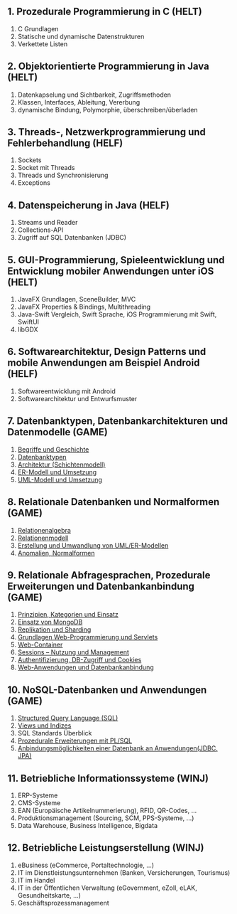 ## 1. Prozedurale Programmierung in C (HELT)

1. C Grundlagen
2. Statische und dynamische Datenstrukturen
3. Verkettete Listen

## 2. Objektorientierte Programmierung in Java (HELT)

1. Datenkapselung und Sichtbarkeit, Zugriffsmethoden
2. Klassen, Interfaces, Ableitung, Vererbung
3. dynamische Bindung, Polymorphie, überschreiben/überladen

## 3. Threads-, Netzwerkprogrammierung und Fehlerbehandlung (HELF)

1. Sockets
2. Socket mit Threads
3. Threads und Synchronisierung
4. Exceptions

## 4. Datenspeicherung in Java (HELF)

1. Streams und Reader
2. Collections-API
3. Zugriff auf SQL Datenbanken (JDBC)

## 5. GUI-Programmierung, Spieleentwicklung und Entwicklung mobiler Anwendungen unter iOS (HELT)

1. JavaFX Grundlagen, SceneBuilder, MVC
2. JavaFX Properties & Bindings, Multithreading
3. Java-Swift Vergleich, Swift Sprache, iOS Programmierung mit Swift, SwiftUI
4. libGDX

## 6. Softwarearchitektur, Design Patterns und mobile Anwendungen am Beispiel Android (HELF)

1. Softwareentwicklung mit Android
2. Softwarearchitektur und Entwurfsmuster

## 7. Datenbanktypen, Datenbankarchitekturen und Datenmodelle (GAME)

1. [Begriffe und Geschichte](thema07/kap01-02.md)
2. [Datenbanktypen](thema07/kap01-02.md)
3. [Architektur (Schichtenmodell)](thema07/kap03.md)
4. [ER-Modell und Umsetzung](thema07/kap04.md)
5. [UML-Modell und Umsetzung](thema07/kap05.md)

## 8. Relationale Datenbanken und Normalformen (GAME)

1. [Relationenalgebra](thema08/kap01.md)
2. [Relationenmodell](thema08/kap02.md)
3. [Erstellung und Umwandlung von UML/ER-Modellen](thema08/kap03.md)
4. [Anomalien, Normalformen](thema08/kap04.md)

## 9. Relationale Abfragesprachen, Prozedurale Erweiterungen und Datenbankanbindung (GAME)

1. [Prinzipien, Kategorien und Einsatz](theme09/kap01.md)
2. [Einsatz von MongoDB](thema09/kap02-03.md)
3. [Replikation und Sharding](thema09/kap02-03.md)
4. [Grundlagen Web-Programmierung und Servlets](thema09/kap04-08.md)
5. [Web-Container](thema09/kap04-08.md)
6. [Sessions – Nutzung und Management](thema09/kap04-08.md)
7. [Authentifizierung, DB-Zugriff und Cookies](thema09/kap04-08.md)
8. [Web-Anwendungen und Datenbankanbindung](thema09/kap04-08.md)

## 10. NoSQL-Datenbanken und Anwendungen (GAME)

1. [Structured Query Language (SQL)](thema10/kap01.md)
2. [Views und Indizes](thema10/kap02.md)
3. SQL Standards Überblick
4. [Prozedurale Erweiterungen mit PL/SQL](thema10/kap04.md)
5. [Anbindungsmöglichkeiten einer Datenbank an Anwendungen(JDBC, JPA)](thema10/kap05.md)

## 11. Betriebliche Informationssysteme (WINJ)

1. ERP-Systeme
2. CMS-Systeme
3. EAN (Europäische Artikelnummerierung), RFID, QR-Codes, ...
4. Produktionsmanagement (Sourcing, SCM, PPS-Systeme, ...)
5. Data Warehouse, Business Intelligence, Bigdata

## 12. Betriebliche Leistungserstellung (WINJ)

1. eBusiness (eCommerce, Portaltechnologie, ...)
2. IT im Dienstleistungsunternehmen (Banken, Versicherungen, Tourismus)
3. IT im Handel
4. IT in der Öffentlichen Verwaltung (eGovernment, eZoll, eLAK, Gesundheitskarte, ...)
5. Geschäftsprozessmanagement